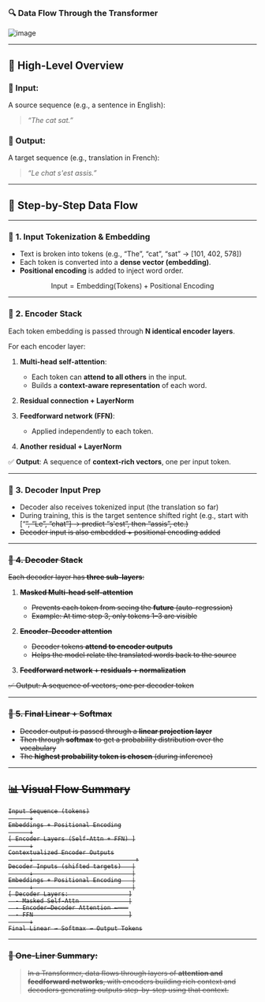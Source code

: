 ### 🔍 **Data Flow Through the Transformer**

![image](https://github.com/user-attachments/assets/3700dac7-fd6c-4a87-bbfb-2961731d903b)

---

## 🔁 **High-Level Overview**

### 🎯 Input:

A source sequence (e.g., a sentence in English):

> *“The cat sat.”*

### 🎯 Output:

A target sequence (e.g., translation in French):

> *“Le chat s'est assis.”*

---

## 🧭 **Step-by-Step Data Flow**

---

### 🔹 **1. Input Tokenization & Embedding**

* Text is broken into tokens (e.g., “The”, “cat”, “sat” → \[101, 402, 578])
* Each token is converted into a **dense vector (embedding)**.
* **Positional encoding** is added to inject word order.

$$
\text{Input} = \text{Embedding}(\text{Tokens}) + \text{Positional Encoding}
$$

---

### 🔹 **2. Encoder Stack**

Each token embedding is passed through **N identical encoder layers**.

For each encoder layer:

1. **Multi-head self-attention**:

   * Each token can **attend to all others** in the input.
   * Builds a **context-aware representation** of each word.

2. **Residual connection + LayerNorm**

3. **Feedforward network (FFN)**:

   * Applied independently to each token.

4. **Another residual + LayerNorm**

✅ **Output**: A sequence of **context-rich vectors**, one per input token.

---

### 🔹 **3. Decoder Input Prep**

* Decoder also receives tokenized input (the translation so far)
* During training, this is the target sentence shifted right
  (e.g., start with [“<s>”, “Le”, “chat”] → predict “s'est”, then “assis”, etc.)
* Decoder input is also embedded + positional encoding added

---

### 🔹 **4. Decoder Stack**

Each decoder layer has **three sub-layers**:

1. **Masked Multi-head self-attention**

   * Prevents each token from seeing the **future** (auto-regression)
   * Example: At time step 3, only tokens 1–3 are visible

2. **Encoder–Decoder attention**

   * Decoder tokens **attend to encoder outputs**
   * Helps the model relate the translated words back to the source

3. **Feedforward network + residuals + normalization**

✅ Output: A sequence of vectors, one per decoder token

---

### 🔹 **5. Final Linear + Softmax**

* Decoder output is passed through a **linear projection layer**
* Then through **softmax** to get a probability distribution over the vocabulary
* The **highest probability token is chosen** (during inference)

---

## 📊 **Visual Flow Summary**

```
Input Sequence (tokens)
      ↓
Embeddings + Positional Encoding
      ↓
[ Encoder Layers (Self-Attn + FFN) ]
      ↓
Contextualized Encoder Outputs
      ↓                             ↑
Decoder Inputs (shifted targets)   |
      ↓                            |
Embeddings + Positional Encoding   |
      ↓                            |
[ Decoder Layers:                 ]
  - Masked Self-Attn              |
  - Encoder–Decoder Attention ←───
  - FFN                           ]
      ↓
Final Linear → Softmax → Output Tokens
```

---

### 🧠 One-Liner Summary:

> In a Transformer, data flows through layers of **attention and feedforward networks**, with encoders building rich context and decoders generating outputs step-by-step using that context.
